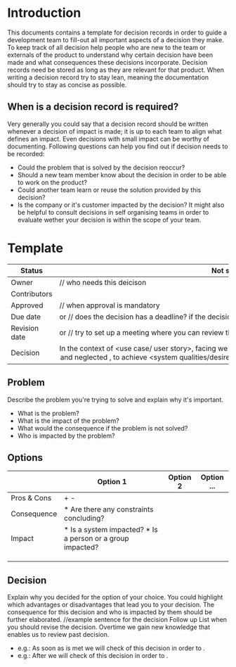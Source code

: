 # Introduction
This documents contains a template for decision records in order to guide a development team to fill-out all important aspects of a decision they make. To
keep track of all decision help people who are new to the team or externals of the product to understand why certain decision have been made and what
consequences these decisions incorporate. Decision records need be stored as long as they are relevant for that product. When writing a decision record try to stay
lean, meaning the documentation should try to stay as concise as possible.
## When is a decision record is required?
Very generally you could say that a decision record should be written whenever a decision of impact is made; it is up to each team to align what defines an
impact. Even decisions with small impact can be worthy of documenting. Following questions can help you find out if decision needs to be recorded:
* Could the problem that is solved by the decision reoccur?
* Should a new team member know about the decision in order to be able to work on the product?
* Could another team learn or reuse the solution provided by this decision?
* Is the company or it's customer impacted by the decision?
It might also be helpful to consult decisions in self organising teams in order to evaluate wether your decision is within the scope of your team.

# Template

| Status        | Not started / In Progress / Decided / Deprecated / Superseded                                                                                                 |
|---------------|---------------------------------------------------------------------------------------------------------------------------------------------------------------|
| Owner         | <owner> // who needs this deicison                                                                                                                            |
| Contributors  | <contributers>                                                                                                                                                |
| Approved      | <approver> // when approval is mandatory                                                                                                                      |
| Due date      | <date> or <event when it needs to be decided> // does the decision has a deadline? if the decision has no urgency, then the decision does not need to be made |
| Revision date | <date> or <event when it needs to be reevaluated> // try to set up a meeting where you can review the decision based on the experience you gained             |
| Decision      | In the context of <use case/ user story>, facing <concern> we decided for <option> and neglected <other options>, to achieve <system qualities/desired consequences / desired consequences>, accepting <downside / undesired consequences>, because <additional rationale>. |

## Problem
Describe the problem you're trying to solve and explain why it's important.
* What is the problem?
* What is the impact of the problem?
* What would the consequence if the problem is not solved?
* Who is impacted by the problem?

## Options
|             | Option 1                                                   | Option 2  | Option ... |
|-------------|------------------------------------------------------------|-----------|------------|
| Pros & Cons | + <advantage> - <disadvanatage>                            |           |            |
| Consequence | * Are there any constraints concluding?                    |           |            |
| Impact      | * Is a system impacted? * Is a person or a group impacted? |           |            |
|             |                                                            |           |            |
|             |                                                            |           |            |
|             |                                                            |           |            |

## Decision
Explain why you decided for the option of your choice. You could highlight which advantages or disadvantages that lead you to your decision. The
consequence for this decision and who is impacted by them should be further elaborated.
//example sentence for the decision
Follow up
List when you should revise the decision. Overtime we gain new knowledge that enables us to review past decision.
* e.g.: As soon as <criteria> is met we will check <aspect> of this decision in order to <action>.
* e.g.: After <due date> we will check <aspect> of this decision in order to <action>.
